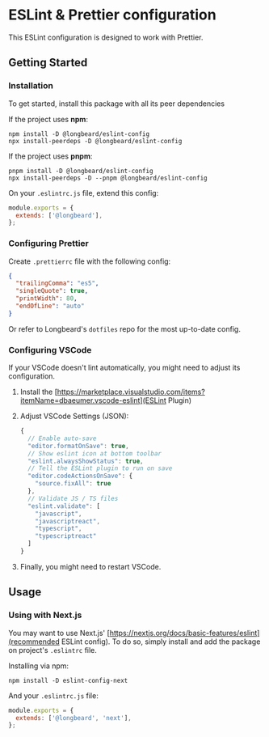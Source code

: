 # ESLint & Prettier configuration

This ESLint configuration is designed to work with Prettier.

## Getting Started

### Installation

To get started, install this package with all its peer dependencies

If the project uses **npm**:

```shell
npm install -D @longbeard/eslint-config
npx install-peerdeps -D @longbeard/eslint-config
```

If the project uses **pnpm**:

```shell
pnpm install -D @longbeard/eslint-config
npx install-peerdeps -D --pnpm @longbeard/eslint-config
```

On your `.eslintrc.js` file, extend this config:

```js
module.exports = {
  extends: ['@longbeard'],
};
```

### Configuring Prettier

Create `.prettierrc` file with the following config:

```json
{
  "trailingComma": "es5",
  "singleQuote": true,
  "printWidth": 80,
  "endOfLine": "auto"
}
```

Or refer to Longbeard's `dotfiles` repo for the most up-to-date config.

### Configuring VSCode

If your VSCode doesn't lint automatically, you might need to adjust its configuration.

1. Install the [https://marketplace.visualstudio.com/items?itemName=dbaeumer.vscode-eslint](ESLint Plugin)

2. Adjust VSCode Settings (JSON):

   ```js
   {
     // Enable auto-save
     "editor.formatOnSave": true,
     // Show eslint icon at bottom toolbar
     "eslint.alwaysShowStatus": true,
     // Tell the ESLint plugin to run on save
     "editor.codeActionsOnSave": {
       "source.fixAll": true
     },
     // Validate JS / TS files
     "eslint.validate": [
       "javascript",
       "javascriptreact",
       "typescript",
       "typescriptreact"
     ]
   }
   ```

3. Finally, you might need to restart VSCode.

## Usage

### Using with Next.js

You may want to use Next.js' [https://nextjs.org/docs/basic-features/eslint](recommended ESLint config). To do so, simply install and add the package on project's `.eslintrc` file.

Installing via npm:

```shell
npm install -D eslint-config-next
```

And your `.eslintrc.js` file:

```js
module.exports = {
  extends: ['@longbeard', 'next'],
};
```
